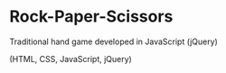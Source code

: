 # Rock-Paper-Scissors
Traditional hand game developed in JavaScript (jQuery)

(HTML, CSS, JavaScript, jQuery)
